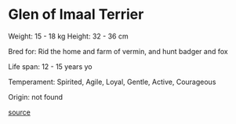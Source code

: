 # Glen of Imaal Terrier

Weight: 15 - 18 kg
Height: 32 - 36 cm

Bred for: Rid the home and farm of vermin, and hunt badger and fox

Life span: 12 - 15 years yo

Temperament: Spirited, Agile, Loyal, Gentle, Active, Courageous

Origin: not found

[source](https://api.thedogapi.com/v1/breeds/120)
